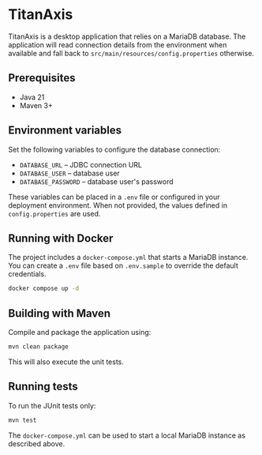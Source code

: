 # TitanAxis

TitanAxis is a desktop application that relies on a MariaDB database. The application will read connection details from the environment when available and fall back to `src/main/resources/config.properties` otherwise.
## Prerequisites

- Java 21
- Maven 3+


## Environment variables

Set the following variables to configure the database connection:

- `DATABASE_URL` – JDBC connection URL
- `DATABASE_USER` – database user
- `DATABASE_PASSWORD` – database user's password

These variables can be placed in a `.env` file or configured in your deployment environment. When not provided, the values defined in `config.properties` are used.

## Running with Docker

The project includes a `docker-compose.yml` that starts a MariaDB instance. You can create a `.env` file based on `.env.sample` to override the default credentials.

```bash
docker compose up -d
```
## Building with Maven

Compile and package the application using:

```bash
mvn clean package
```

This will also execute the unit tests.

## Running tests

To run the JUnit tests only:

```bash
mvn test
```

The `docker-compose.yml` can be used to start a local MariaDB instance as described above.

